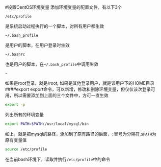 #设置CentOS环境变量
添加环境变量的配置文件，有以下3个
```text
/etc/profile
```
是系统启动过程执行的一个脚本，对所有用户都生效
```text
~/.bash_profile
```
是用户的脚本，在用户登录时生效
```text
~/.bashrc
```
也是用户的脚本，在`~/.bash_profile`中调用生效
```text
~
```
如果是root登录，就是/root, 如果是其他登录用户，就是该用户下的HOME目录
####export
export命令，可以新增，修改和删除环境变量，但仅仅该次登录可用，所以需要添加到上面的三个文件中，方可一直生效
```bash
export -p
```
列出所有的环境变量
```bash
export PATH=$PATH:/usr/local/mysql/bin
```
如上，就是把mysql的路径，添加到了原有路径的后面，`:`冒号为分隔符,`$PATH`为原有变量值
```bash
source /etc/profile
```
在当前bash环境下，读取并执行`/etc/profile`中的命令